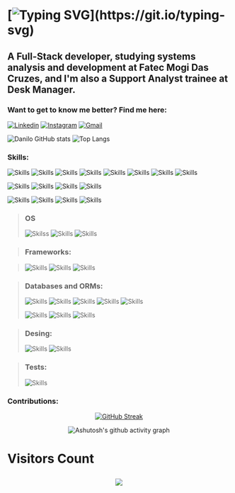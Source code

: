 # [![Typing SVG](https://readme-typing-svg.demolab.com/?font=Fira+Code&weight=300&size=50&duration=4000&pause=1000&center=true&vCenter=true&random=false&width=1000&lines=Welcome+!;I'am+Danilo+Gomes+!)](https://git.io/typing-svg)

## A Full-Stack developer, studying systems analysis and development at Fatec Mogi Das Cruzes, and I'm also a Support Analyst trainee at Desk Manager.
### Want to get to know me better? Find me here:

[![Linkedin](https://img.shields.io/badge/LinkedIn-0077B5?style=for-the-badge&logo=linkedin&logoColor=white)](www.linkedin.com/in/danilo-de-araujo)
[![Instagram](https://img.shields.io/badge/Instagram-E4405F?style=for-the-badge&logo=instagram&logoColor=white)](https://www.instagram.com/daniloaraujogomes/)
[![Gmail](https://img.shields.io/badge/Gmail-D14836?style=for-the-badge&logo=gmail&logoColor=white)](danuloxaraujo@gmail.com)


![Danilo GitHub stats](https://github-readme-stats.vercel.app/api?username=jayxani&show_icons=true&theme=radical)
![Top Langs](https://github-readme-stats.vercel.app/api/top-langs/?username=JayXani&layout=compact&theme=radical)

### Skills:

![Skills](https://img.shields.io/badge/Java-ED8B00?style=for-the-badge&logo=openjdk&logoColor=white)
![Skills](https://img.shields.io/badge/JavaScript-F7DF1E?style=for-the-badge&logo=javascript&logoColor=black)
![Skills](https://img.shields.io/badge/TypeScript-007ACC?style=for-the-badge&logo=typescript&logoColor=white)
![Skills](https://img.shields.io/badge/PHP-777BB4?style=for-the-badge&logo=php&logoColor=white)
![Skills](https://img.shields.io/badge/HTML5-E34F26?style=for-the-badge&logo=html5&logoColor=white)
![Skills](https://img.shields.io/badge/CSS3-1572B6?style=for-the-badge&logo=css3&logoColor=white)
![Skills](https://img.shields.io/badge/C-00599C?style=for-the-badge&logo=c&logoColor=white)
![Skills](https://img.shields.io/badge/C%2B%2B-00599C?style=for-the-badge&logo=c%2B%2B&logoColor=white)

![Skills](https://img.shields.io/badge/Vercel-000000?style=for-the-badge&logo=vercel&logoColor=white)
![Skills](https://img.shields.io/badge/Redux-593D88?style=for-the-badge&logo=redux&logoColor=white)
![Skills](https://img.shields.io/badge/React_Router-CA4245?style=for-the-badge&logo=react-router&logoColor=white)
![Skills](https://img.shields.io/badge/Express.js-404D59?style=for-the-badge)

![Skills](https://img.shields.io/badge/Microsoft_Office-D83B01?style=for-the-badge&logo=microsoft-office&logoColor=white)
![Skills](https://img.shields.io/badge/GIT-E44C30?style=for-the-badge&logo=git&logoColor=white)
![Skills](https://img.shields.io/badge/json%20web%20tokens-323330?style=for-the-badge&logo=json-web-tokens&logoColor=pink)
![Skills](https://img.shields.io/badge/Google_Cloud-4285F4?style=for-the-badge&logo=google-cloud&logoColor=white)

> ### OS
> ![Skilss](https://img.shields.io/badge/Linux-FCC624?style=for-the-badge&logo=linux&logoColor=black)
> ![Skills](https://img.shields.io/badge/Ubuntu-E95420?style=for-the-badge&logo=ubuntu&logoColor=white)
> ![Skills](https://img.shields.io/badge/Windows-0078D6?style=for-the-badge&logo=windows&logoColor=white)

> ### Frameworks:

> ![Skills](https://img.shields.io/badge/React-20232A?style=for-the-badge&logo=react&logoColor=61DAFB)
> ![Skills](https://img.shields.io/badge/Spring-6DB33F?style=for-the-badge&logo=spring&logoColor=white)
> ![Skills](https://img.shields.io/badge/Node.js-43853D?style=for-the-badge&logo=node.js&logoColor=white)

> ### Databases and ORMs:
> ![Skills](https://img.shields.io/badge/MySQL-005C84?style=for-the-badge&logo=mysql&logoColor=white)
> ![Skills](https://img.shields.io/badge/PostgreSQL-316192?style=for-the-badge&logo=postgresql&logoColor=white)
> ![Skills](https://img.shields.io/badge/MongoDB-4EA94B?style=for-the-badge&logo=mongodb&logoColor=white)
> ![Skills](https://img.shields.io/badge/MariaDB-003545?style=for-the-badge&logo=mariadb&logoColor=white)
> ![Skills](https://img.shields.io/badge/Oracle-F80000?style=for-the-badge&logo=oracle&logoColor=black)
> 
> ![Skills](https://img.shields.io/badge/Sequelize-52B0E7?style=for-the-badge&logo=Sequelize&logoColor=white)
> ![Skills](https://img.shields.io/badge/Prisma-3982CE?style=for-the-badge&logo=Prisma&logoColor=white)
> ![Skills](https://img.shields.io/badge/Hibernate-59666C?style=for-the-badge&logo=Hibernate&logoColor=white)

> ### Desing:
> ![Skills](https://img.shields.io/badge/Figma-F24E1E?style=for-the-badge&logo=figma&logoColor=white)
> ![Skills](https://img.shields.io/badge/gimp-5C5543?style=for-the-badge&logo=gimp&logoColor=white)

> ### Tests:
> ![Skills](https://img.shields.io/badge/Jest-323330?style=for-the-badge&logo=Jest&logoColor=white)

### Contributions:
<div align="center">
  
[![GitHub Streak](https://streak-stats.demolab.com?user=JayXani&theme=radical)](https://git.io/streak-stats)

</div>
<div align="center" >
   
![Ashutosh's github activity graph](https://ssr-contributions-svg.vercel.app/_/JayXani?chart=3dbar&gap=0.6&scale=2&flatten=2&animation=none&animation_duration=1&animation_delay=0.05&animation_amplitude=20&animation_frequency=0.5&animation_wave_center=10_0&format=svg&weeks=30&theme=blue&dark=true) 

# <p align="left"><b>Visitors Count</b></p> 
  
<p align="center"><img align="center" src="https://visit-counter.vercel.app/counter.png?page=https%3A%2F%2Fgithub.com%2FJayXani&s=50&c=db006a&bg=00000000&no=7&ff=digi&tb=Visits%3A++&ta=" /></p> 
</div>
